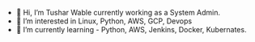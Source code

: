 - 👋 Hi, I’m Tushar Wable currently working as a System Admin.
- 👀 I’m interested in Linux, Python, AWS, GCP, Devops
- 🌱 I’m currently learning - Python, AWS, Jenkins, Docker, Kubernates.

<!---
Twable/Twable is a ✨ special ✨ repository because its `README.md` (this file) appears on your GitHub profile.
You can click the Preview link to take a look at your changes.
--->
